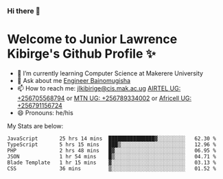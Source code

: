 ### Hi there 👋 
# Welcome to Junior Lawrence Kibirge's Github Profile ✨
 
<!--
**juniorkibirige/juniorkibirige** is a ✨ _special_ ✨ repository because its `README.md` (this file) appears on your GitHub profile.

Here are some ideas to get you started:

- 🔭 I’m currently working on ...
- 🌱 I’m currently learning ...
- 👯 I’m looking to collaborate on ...
- 🤔 I’m looking for help with ...
- 💬 Ask me about ...
- 📫 How to reach me: ...
- 😄 Pronouns: ...
- ⚡ Fun fact: ...
-->
- 🌱 I’m currently learning Computer Science at Makerere University
- 💬 Ask about me [Engineer Bainomugisha](mailto:baino@mak.ac.ug)
- 📫 How to reach me: [jlkibirige@cis.mak.ac.ug](mailto:jlkibirige@cis.mak.ac.ug) [AIRTEL UG: +256705568794](tel:+256705568794) or [MTN UG: +256789334002](tel:+256789334002) or [Africell UG: +256791156724](tel:+256791156724)
- 😄 Pronouns: he/his

My Stats are below:

<!--START_SECTION:waka-->

```text
JavaScript       25 hrs 14 mins  ███████████████▓░░░░░░░░░   62.30 %
TypeScript       5 hrs 15 mins   ███▒░░░░░░░░░░░░░░░░░░░░░   12.96 %
PHP              2 hrs 48 mins   █▓░░░░░░░░░░░░░░░░░░░░░░░   06.95 %
JSON             1 hr 54 mins    █▒░░░░░░░░░░░░░░░░░░░░░░░   04.71 %
Blade Template   1 hr 15 mins    ▓░░░░░░░░░░░░░░░░░░░░░░░░   03.13 %
CSS              36 mins         ▒░░░░░░░░░░░░░░░░░░░░░░░░   01.52 %
```

<!--END_SECTION:waka-->
